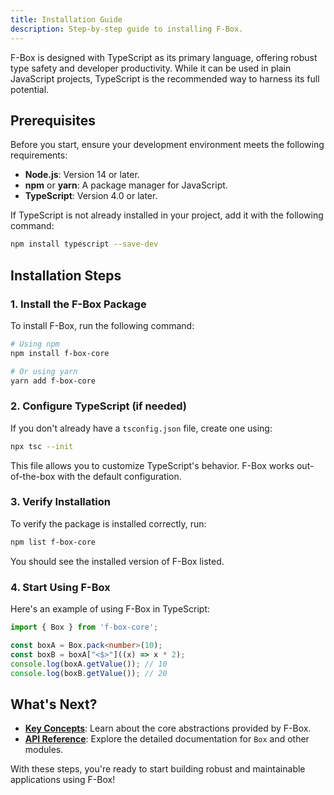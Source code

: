 ```yaml
---
title: Installation Guide
description: Step-by-step guide to installing F-Box.
---
```


F-Box is designed with TypeScript as its primary language, offering robust type safety and developer productivity. While it can be used in plain JavaScript projects, TypeScript is the recommended way to harness its full potential.

## Prerequisites

Before you start, ensure your development environment meets the following requirements:

- **Node.js**: Version 14 or later.
- **npm** or **yarn**: A package manager for JavaScript.
- **TypeScript**: Version 4.0 or later.

If TypeScript is not already installed in your project, add it with the following command:

```bash
npm install typescript --save-dev
```

## Installation Steps

### 1. Install the F-Box Package

To install F-Box, run the following command:

```bash
# Using npm
npm install f-box-core

# Or using yarn
yarn add f-box-core
```

### 2. Configure TypeScript (if needed)

If you don't already have a `tsconfig.json` file, create one using:

```bash
npx tsc --init
```

This file allows you to customize TypeScript's behavior. F-Box works out-of-the-box with the default configuration.

### 3. Verify Installation

To verify the package is installed correctly, run:

```bash
npm list f-box-core
```

You should see the installed version of F-Box listed.

### 4. Start Using F-Box

Here's an example of using F-Box in TypeScript:

```typescript
import { Box } from 'f-box-core';

const boxA = Box.pack<number>(10);
const boxB = boxA["<$>"]((x) => x * 2);
console.log(boxA.getValue()); // 10
console.log(boxB.getValue()); // 20
```

## What's Next?

- **[Key Concepts](./concepts)**: Learn about the core abstractions provided by F-Box.
- **[API Reference](../reference/box)**: Explore the detailed documentation for `Box` and other modules.

With these steps, you're ready to start building robust and maintainable applications using F-Box!
